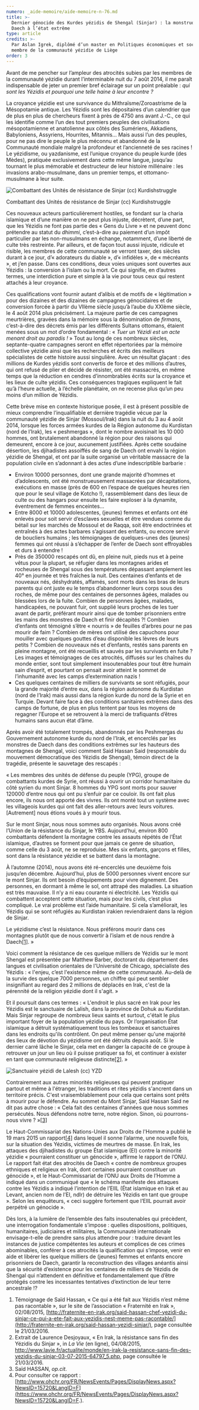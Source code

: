 ```yaml
---
numero: _aide-memoire/aide-memoire-n-76.md
title: >-
  Dernier génocide des Kurdes yézidis de Shengal (Sinjar) : la monstruosité de
  Daech à l’état extrême
type: article
credits: >-
  Par Aslan Igrek, diplômé d’un master en Politiques économiques et sociales,
  membre de la communauté yézidie de Liège
order: 3
---
```

Avant de me pencher sur l’ampleur des atrocités subies par les membres de la communauté yézidie durant l’interminable nuit du 7 août 2014, il me paraît indispensable de jeter un premier bref éclairage sur un point préalable : _qui sont les Yézidis et pourquoi une telle haine à leur encontre ?_

La croyance yézidie est une survivance du Mithraïsme/Zoroastrisme de la Mésopotamie antique. Les Yézidis sont les dépositaires d’un calendrier que de plus en plus de chercheurs fixent à près de 4750 ans avant J.-C., ce qui les identifie comme l’un des tout premiers peuples des civilisations mésopotamienne et anatolienne aux côtés des Sumériens, Akkadiens, Babyloniens, Assyriens, Hourrites, Mitannis… Mais aussi l’un des peuples, pour ne pas dire le peuple le plus méconnu et abandonné de la Communauté mondiale malgré la profondeur et l’ancienneté de ses racines ! Le yézidisme, ou yazdanisme, est l’unique croyance du peuple kurde (des Mèdes), pratiquée exclusivement dans cette même langue, jusqu’au tournant le plus mémorable et destructeur de leur histoire millénaire : les invasions arabo-musulmane, dans un premier temps, et ottomano-musulmane à leur suite.

![Combattant des Unités de résistance de Sinjar (cc) Kurdishstruggle](/assets/uploads/am-76-yezidi.jpg)

<span class="img-copyright"> Combattant des Unités de résistance de Sinjar (cc) Kurdishstruggle </span>

Ces nouveaux acteurs particulièrement hostiles, se fondant sur la charia islamique et d’une manière on ne peut plus injuste, décrètent, d’une part, que les Yézidis ne font pas partie des « Gens du Livre » et ne peuvent donc prétendre au statut du _dhimmi_, c’est-à-dire au paiement d’un impôt particulier par les non-musulmans en échange, notamment, d’une liberté de culte très restreinte. Par ailleurs, et de façon tout aussi injuste, ridicule et risible, les membres de cette communauté se verront taxer, des siècles durant à ce jour, d’« adorateurs du diable », d’« infidèles », de « mécréants », et j’en passe. Dans ces conditions, deux voies uniques sont ouvertes aux Yézidis : la conversion à l’islam ou la mort. Ce qui signifie, en d’autres termes, une interdiction pure et simple à la vie pour tous ceux qui restent attachés à leur croyance.

Ces qualifications vont fournir autant d’alibis et de motifs de « légitimation » pour des dizaines et des dizaines de campagnes génocidaires et de conversion forcée à partir du VIIème siècle jusqu’à l’aube du XXIème siècle, le 4 août 2014 plus précisément. La majeure partie de ces campagnes meurtrières, gravées dans la mémoire sous la dénomination de _firmans_, c’est-à-dire des décrets émis par les différents Sultans ottomans, étaient menées sous un mot d’ordre fondamental : « _Tuer un Yézidi est un acte menant droit au paradis !_ » Tout au long de ces nombreux siècles, septante-quatre campagnes seront en effet répertoriées par la mémoire collective yézidie ainsi que les recherches et écrits des meilleurs spécialistes de cette histoire aussi singulière. Avec un résultat glaçant : des millions de Kurdes yézidis sont convertis de force et des millions d’autres, qui ont refusé de plier et décidé de résister, ont été massacrés, en même temps que la réduction en cendres d’innombrables écrits sur la croyance et les lieux de culte yézidis. Ces conséquences tragiques expliquent le fait qu’à l’heure actuelle, à l’échelle planétaire, on ne recense plus qu’un peu moins d’un million de Yézidis.  

Cette brève mise en contexte historique posée, il est à présent possible de mieux comprendre l’inqualifiable et dernière tragédie vécue par la communauté yézidie de Sinjar (Mossoul/Irak) dans la nuit du 3 au 4 août 2014, lorsque les forces armées kurdes de la Région autonome du Kurdistan (nord de l’Irak), les « peshmergas », dont le nombre avoisinait les 10 000 hommes, ont brutalement abandonné la région pour des raisons qui demeurent, encore à ce jour, aucunement justifiées. Après cette soudaine désertion, les djihadistes assoiffés de sang de Daech ont envahi la région yézidie de Shengal, et ont par la suite organisé un véritable massacre de la population civile en s’adonnant à des actes d’une indescriptible barbarie :

* Environ 10000 personnes, dont une grande majorité d’hommes et d’adolescents, ont été monstrueusement massacrées par décapitations, exécutions en masse (près de 600 en l’espace de quelques heures rien que pour le seul village de Kotcho !), rassemblement dans des lieux de culte ou des hangars pour ensuite les faire exploser à la dynamite, éventrement de femmes enceintes…
* Entre 8000 et 10000 adolescentes, (jeunes) femmes et enfants ont été enlevés pour soit servir d’esclaves sexuelles et être vendues comme du bétail sur les marchés de Mossoul et de Raqqa, soit être endoctrinées et entraînés à des actes barbares s’agissant des enfants, ou encore servir de boucliers humains ; les témoignages de quelques-unes des (jeunes) femmes qui ont réussi à s’échapper de l’enfer de Daech sont effroyables et durs à entendre !
* Près de 350000 rescapés ont dû, en pleine nuit, pieds nus et à peine vêtus pour la plupart, se réfugier dans les montagnes arides et rocheuses de Shengal sous des températures dépassant amplement les 40° en journée et très fraîches la nuit. Des centaines d’enfants et de nouveaux nés, déshydratés, affamés, sont morts dans les bras de leurs parents qui ont juste eu le temps d’abandonner leurs corps sous des roches, de même pour des centaines de personnes âgées, malades ou blessées lors de la fuite. Combien de personnes âgées, malades, handicapées, ne pouvant fuir, ont supplié leurs proches de les tuer avant de partir, préférant mourir ainsi que de tomber prisonniers entre les mains des monstres de Daech et finir décapités ?! Combien d’enfants ont témoigné s’être « nourris » de feuilles d’arbres pour ne pas mourir de faim ? Combien de mères ont utilisé des capuchons pour mouiller avec quelques gouttes d’eau disponible les lèvres de leurs petits ? Combien de nouveaux nés et d’enfants, restés sans parents en pleine montagne, ont été recueillis et sauvés par les survivants en fuite ? Les images et témoignages de ces atrocités, diffusés sur les chaînes du monde entier, sont tout simplement insoutenables pour tout être humain sain d’esprit, et pourtant on pensait avoir atteint le sommet de l’inhumanité avec les camps d’extermination nazis !
* Ces quelques centaines de milliers de survivants se sont réfugiés, pour la grande majorité d’entre eux, dans la région autonome du Kurdistan (nord de l’Irak) mais aussi dans la région kurde du nord de la Syrie et en Turquie. Devant faire face à des conditions sanitaires extrêmes dans des camps de fortune, de plus en plus tentent par tous les moyens de regagner l’Europe et se retrouvent à la merci de trafiquants d’êtres humains sans aucun état d’âme.

Après avoir été totalement trompés, abandonnés par les Peshmergas du Gouvernement autonome kurde du nord de l’Irak, et encerclés par les monstres de Daech dans des conditions extrêmes sur les hauteurs des montagnes de Shengal, voici comment Said Hassan Said (responsable du mouvement démocratique des Yézidis de Shengal), témoin direct de la tragédie, présente le sauvetage des rescapés :

« Les membres des unités de défense du peuple (YPG), groupe de combattants kurdes de Syrie, ont réussi à ouvrir un corridor humanitaire du côté syrien du mont Sinjar. 8 hommes du YPG sont morts pour sauver 120000 d’entre nous qui ont pu s’enfuir par ce couloir. Ils ont fait plus encore, ils nous ont apporté des vivres. Ils ont monté tout un système avec les villageois kurdes qui ont fait des aller-retours avec leurs voitures. \[Autrement] nous étions voués à y mourir tous.

Sur le mont Sinjar, nous nous sommes auto organisés. Nous avons créé l’Union de la résistance du Sinjar, le YBS. Aujourd’hui, environ 800 combattants défendent la montagne contre les assauts répétés de l’État islamique, d’autres se forment pour que jamais ce genre de situation, comme celle du 3 août, ne se reproduise. Mes six enfants, garçons et filles, sont dans la résistance yézidie et se battent dans la montagne.

À l’automne (2014), nous avons été ré-encerclés une deuxième fois jusqu’en décembre. Aujourd’hui, plus de 5000 personnes vivent encore sur le mont Sinjar. Ils ont besoin d’équipements pour vivre dignement. Des personnes, en dormant à même le sol, ont attrapé des maladies. La situation est très mauvaise. Il n’y a ni eau courante ni électricité. Les Yézidis qui combattent acceptent cette situation, mais pour les civils, c’est plus compliqué. Le vrai problème est l’aide humanitaire. Si cela s’améliorait, les Yézidis qui se sont réfugiés au Kurdistan irakien reviendraient dans la région de Sinjar.

Le yézidisme c’est la résistance. Nous préférons mourir dans ces montagnes plutôt que de nous convertir à l’islam et de nous rendre à Daech[[1]](#footnote-1). »

Voici comment la résistance de ces quelque milliers de Yézidis sur le mont Shengal est présentée par Matthew Barber, doctorant du département des langues et civilisation orientales de l'Université de Chicago, spécialiste des Yézidis : « l'enjeu, c’est l'existence même de cette communauté. Au-delà de la survie des quelque 7000 personnes, un chiffre qui peut sembler insignifiant au regard des 2 millions de déplacés en Irak, c'est de la pérennité de la religion yézidie dont il s'agit. »

Et il poursuit dans ces termes : « L'endroit le plus sacré en Irak pour les Yézidis est le sanctuaire de Lalish, dans la province de Dohuk au Kurdistan. Mais Sinjar regroupe de nombreux lieux saints et surtout, c'était le plus important foyer de la population yézidie du pays. Or l’organisation État islamique a détruit systématiquement tous les tombeaux et sanctuaires dans les endroits qu'ils contrôlent. On peut même penser qu'une majorité des lieux de dévotion du yézidisme ont été détruits depuis août. Si le dernier carré lâche le Sinjar, cela met en danger la capacité de ce groupe à retrouver un jour un lieu où il puisse pratiquer sa foi, et continuer à exister en tant que communauté religieuse distincte[[2]](#footnote-2). »

![Sanctuaire yézidi de Lalesh (cc) YZD](/assets/uploads/am-76-lalesh-nurani.jpg)

<span class="img-copyright">  </span>

Contrairement aux autres minorités religieuses qui peuvent pratiquer partout et même à l'étranger, les traditions et rites yézidis s'ancrent dans un territoire précis. C'est vraisemblablement pour cela que certains sont prêts à mourir pour le défendre. Au sommet du Mont Sinjar, Said Hassan Said ne dit pas autre chose : « Cela fait des centaines d'années que nous sommes persécutés. Nous défendons notre terre, notre région. Sinon, où pourrons-nous vivre ? »[[3]](#footnote-3)

Le Haut-Commissariat des Nations-Unies aux Droits de l'Homme a publié le 19 mars 2015 un rapport[[4]](#footnote-4) dans lequel il sonne l’alarme, une nouvelle fois, sur la situation des Yézidis, victimes de meurtres de masse. En Irak, les attaques des djihadistes du groupe État islamique (EI) contre la minorité yézidie « pourraient constituer un génocide », affirme le rapport de l’ONU. Le rapport fait état des atrocités de Daech « contre de nombreux groupes ethniques et religieux en Irak, dont certaines pourraient constituer un génocide », et le Haut-Commissariat de l’ONU aux Droits de l’Homme a indiqué dans un communiqué que « le schéma manifeste des attaques contre les Yézidis a indiqué l’intention de l’EIIL (État islamique en Irak et au Levant, ancien nom de l’EI, ndlr) de détruire les Yézidis en tant que groupe ». Selon les enquêteurs, « ceci suggère fortement que l’EIIL pourrait avoir perpétré un génocide ».

Dès lors, à la lumière de l’ensemble des faits insoutenables qui précèdent, une interrogation fondamentale s’impose : quelles dispositions, politiques, humanitaires, judiciaires et militaires, la Communauté internationale envisage-t-elle de prendre sans plus attendre pour : traduire devant les instances de justice compétentes les auteurs et complices de ces crimes abominables, conférer à ces atrocités la qualification qui s’impose, venir en aide et libérer les quelque milliers de (jeunes) femmes et enfants encore prisonniers de Daech, garantir la reconstruction des villages anéantis ainsi que la sécurité d’existence pour les centaines de milliers de Yézidis de Shengal qui n’attendent en définitive et fondamentalement que d’être protégés contre les incessantes tentatives d’extinction de leur terre ancestrale !?

1. Témoignage de Saïd Hassan, « Ce qui a été fait aux Yézidis n’est même pas racontable », sur le site de l’association « Fraternité en Irak », 02/08/2015, [http://fraternite-en-irak.org/said-hassan-chef-yezidi-du-sinjar-ce-qui-a-ete-fait-aux-yezidis-nest-meme-pas-racontable/](http://fraternite-en-irak.org/said-hassan-yezidi-sinjar/), page consultée le 21/03/2016.
2. Extrait de Laurence Desjoyaux, « En Irak, la résistance sans fin des Yézidis du Sinjar », in _La Vie_ (en ligne), 04/08/2015, <http://www.lavie.fr/actualite/monde/en-irak-la-resistance-sans-fin-des-yezidis-du-sinjar-03-07-2015-64797_5.php>, page consultée le 21/03/2016.
3. Saïd HASSAN, _op.cit_.
4. Pour consulter ce rapport : [http://www.ohchr.org/FR/NewsEvents/Pages/DisplayNews.aspx?NewsID=15720&LangID=F](https://www.ohchr.org/FR/NewsEvents/Pages/DisplayNews.aspx?NewsID=15720&LangID=F.).
